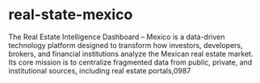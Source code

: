 # real-state-mexico
The Real Estate Intelligence Dashboard – Mexico is a data-driven technology platform designed to transform how investors, developers, brokers, and financial institutions analyze the Mexican real estate market. Its core mission is to centralize fragmented data from public, private, and institutional sources, including real estate portals,0987 
